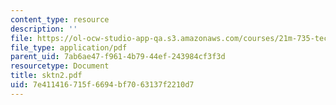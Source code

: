 ```yaml
---
content_type: resource
description: ''
file: https://ol-ocw-studio-app-qa.s3.amazonaws.com/courses/21m-735-technical-design-scenery-mechanisms-and-special-effects-spring-2004/7e411416715f6694bf7063137f2210d7_sktn2.pdf
file_type: application/pdf
parent_uid: 7ab6ae47-f961-4b79-44ef-243984cf3f3d
resourcetype: Document
title: sktn2.pdf
uid: 7e411416-715f-6694-bf70-63137f2210d7
---
```

